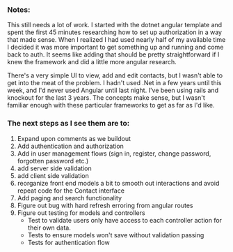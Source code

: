 ### Notes:
This still needs a lot of work.
I started with the dotnet angular template and spent the first 45 minutes researching how to set up authorization in a way that made sense. When I realized I had used nearly half of my available time I decided it was more important to get something up and running and come back to auth.  It seems like adding that should be pretty straightforward if I knew the framework and did a little more angular research.

There's a very simple UI to view, add and edit contacts, but I wasn't able to get into the meat of the problem.
I hadn't used .Net in a few years until this week, and I'd never used Angular until last night. I've been using rails and knockout for the last 3 years. The concepts make sense, but I wasn't familiar enough with these particular frameworks to get as far as I'd like.

### The next steps as I see them are to:
1. Expand upon comments as we buildout
2. Add authentication and authorization
3. Add in user management flows (sign in, register, change password, forgotten password etc.)
4. add server side validation
5. add client side validation
6. reorganize front end models a bit to smooth out interactions and avoid repeat code for the Contact interface
7. Add paging and search functionality
8. Figure out bug with hard refresh erroring from angular routes
9. Figure out testing for models and controllers
    * Test to validate users only have access to each controller action for their own data.
    * Tests to ensure models won't save without validation passing
    * Tests for authentication flow
 



